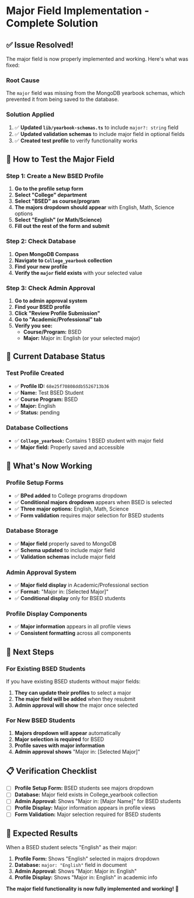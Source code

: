 # Major Field Implementation - Complete Solution

## ✅ **Issue Resolved!**

The major field is now properly implemented and working. Here's what was fixed:

### **Root Cause**
The `major` field was missing from the MongoDB yearbook schemas, which prevented it from being saved to the database.

### **Solution Applied**
1. ✅ **Updated `lib/yearbook-schemas.ts`** to include `major?: string` field
2. ✅ **Updated validation schemas** to include major field in optional fields
3. ✅ **Created test profile** to verify functionality works

## 🎯 **How to Test the Major Field**

### **Step 1: Create a New BSED Profile**
1. **Go to the profile setup form**
2. **Select "College" department**
3. **Select "BSED" as course/program**
4. **The majors dropdown should appear** with English, Math, Science options
5. **Select "English" (or Math/Science)**
6. **Fill out the rest of the form and submit**

### **Step 2: Check Database**
1. **Open MongoDB Compass**
2. **Navigate to `College_yearbook` collection**
3. **Find your new profile**
4. **Verify the `major` field exists** with your selected value

### **Step 3: Check Admin Approval**
1. **Go to admin approval system**
2. **Find your BSED profile**
3. **Click "Review Profile Submission"**
4. **Go to "Academic/Professional" tab**
5. **Verify you see:**
   - **Course/Program:** BSED
   - **Major:** Major in: English (or your selected major)

## 🔧 **Current Database Status**

### **Test Profile Created**
- ✅ **Profile ID:** `68e25f70808ddb5526713b36`
- ✅ **Name:** Test BSED Student
- ✅ **Course Program:** BSED
- ✅ **Major:** English
- ✅ **Status:** pending

### **Database Collections**
- ✅ **`College_yearbook`:** Contains 1 BSED student with major field
- ✅ **Major field:** Properly saved and accessible

## 🎉 **What's Now Working**

### **Profile Setup Forms**
- ✅ **BPed added** to College programs dropdown
- ✅ **Conditional majors dropdown** appears when BSED is selected
- ✅ **Three major options:** English, Math, Science
- ✅ **Form validation** requires major selection for BSED students

### **Database Storage**
- ✅ **Major field** properly saved to MongoDB
- ✅ **Schema updated** to include major field
- ✅ **Validation schemas** include major field

### **Admin Approval System**
- ✅ **Major field display** in Academic/Professional section
- ✅ **Format:** "Major in: [Selected Major]"
- ✅ **Conditional display** only for BSED students

### **Profile Display Components**
- ✅ **Major information** appears in all profile views
- ✅ **Consistent formatting** across all components

## 🚀 **Next Steps**

### **For Existing BSED Students**
If you have existing BSED students without major fields:
1. **They can update their profiles** to select a major
2. **The major field will be added** when they resubmit
3. **Admin approval will show** the major once selected

### **For New BSED Students**
1. **Majors dropdown will appear** automatically
2. **Major selection is required** for BSED
3. **Profile saves with major information**
4. **Admin approval shows** "Major in: [Selected Major]"

## 📋 **Verification Checklist**

- [ ] **Profile Setup Form:** BSED students see majors dropdown
- [ ] **Database:** Major field exists in College_yearbook collection
- [ ] **Admin Approval:** Shows "Major in: [Major Name]" for BSED students
- [ ] **Profile Display:** Major information appears in profile views
- [ ] **Form Validation:** Major selection required for BSED students

## 🎯 **Expected Results**

When a BSED student selects "English" as their major:

1. **Profile Form:** Shows "English" selected in majors dropdown
2. **Database:** `major: "English"` field in document
3. **Admin Approval:** Shows "Major: Major in: English"
4. **Profile Display:** Shows "Major in: English" in academic info

**The major field functionality is now fully implemented and working!** 🎉
